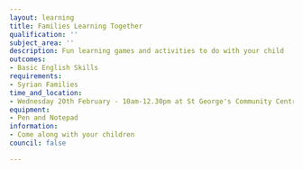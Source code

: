 ```yaml
---
layout: learning
title: Families Learning Together
qualification: ''
subject_area: ''
description: Fun learning games and activities to do with your child
outcomes:
- Basic English Skills
requirements:
- Syrian Families
time_and_location:
- Wednesday 20th February - 10am-12.30pm at St George's Community Centre
equipment:
- Pen and Notepad
information:
- Come along with your children
council: false

---
```

